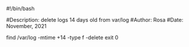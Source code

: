 #!/bin/bash

#Description: delete logs 14 days old from var/log
#Author: Rosa
#Date: November, 2021

find /var/log -mtime +14 -type f -delete 
exit 0
